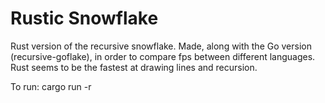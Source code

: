 # Rustic Snowflake
Rust version of the recursive snowflake. Made, along with the Go version (recursive-goflake), in order to compare fps between different languages. Rust seems to be the fastest at drawing lines and recursion. 

To run: 
cargo run -r
